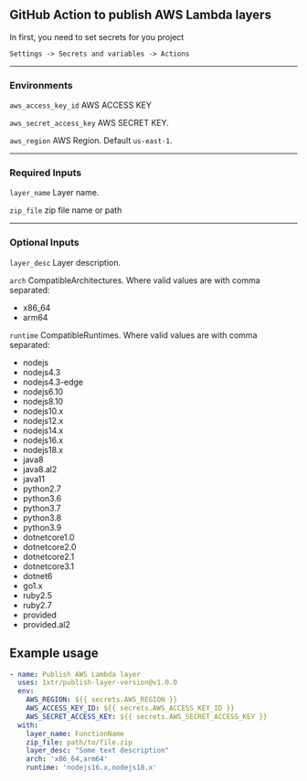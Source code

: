 ## GitHub Action to publish AWS Lambda layers

In first, you need to set secrets for you project

`Settings -> Secrets and variables -> Actions`

---
### Environments

`aws_access_key_id` AWS ACCESS KEY

`aws_secret_access_key` AWS SECRET KEY.

`aws_region` AWS Region. Default `us-east-1`.

---
### Required Inputs

`layer_name` Layer name.

`zip_file` zip file name or path

---
### Optional Inputs

`layer_desc` Layer description.

`arch` CompatibleArchitectures. Where valid values are with comma separated:
* x86_64
* arm64

`runtime` CompatibleRuntimes. Where valid values are with comma separated:

* nodejs
* nodejs4.3
* nodejs4.3-edge
* nodejs6.10
* nodejs8.10
* nodejs10.x
* nodejs12.x
* nodejs14.x
* nodejs16.x
* nodejs18.x
* java8
* java8.al2
* java11
* python2.7
* python3.6
* python3.7
* python3.8
* python3.9
* dotnetcore1.0
* dotnetcore2.0
* dotnetcore2.1
* dotnetcore3.1
* dotnet6
* go1.x
* ruby2.5
* ruby2.7
* provided
* provided.al2



## Example usage

```yaml
- name: Publish AWS Lambda layer
  uses: 1xtr/publish-layer-version@v1.0.0
  env:
    AWS_REGION: ${{ secrets.AWS_REGION }}
    AWS_ACCESS_KEY_ID: ${{ secrets.AWS_ACCESS_KEY_ID }}
    AWS_SECRET_ACCESS_KEY: ${{ secrets.AWS_SECRET_ACCESS_KEY }}
  with:
    layer_name: FunctionName
    zip_file: path/to/file.zip
    layer_desc: "Some text description"
    arch: 'x86_64,arm64'
    runtime: 'nodejs16.x,nodejs18.x'
```
